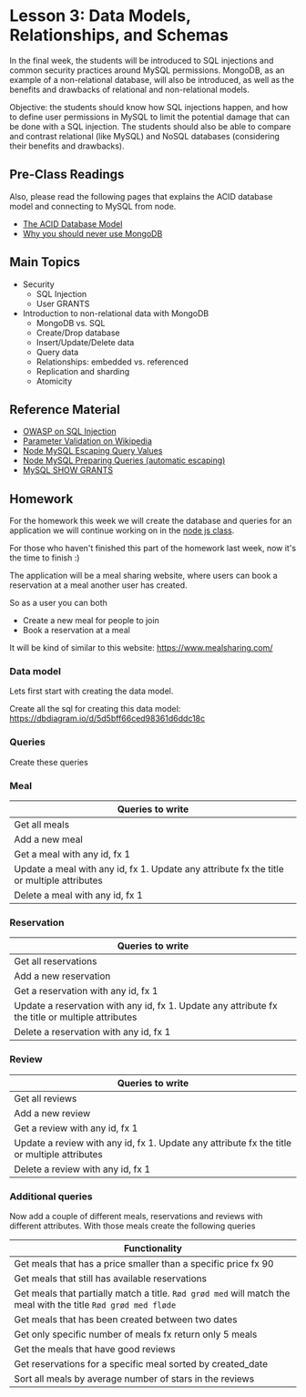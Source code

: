 # Lesson 3: Data Models, Relationships, and Schemas

In the final week, the students will be introduced to SQL injections and common security practices around MySQL permissions. MongoDB, as an example of a non-relational database, will also be introduced, as well as the benefits and drawbacks of relational and non-relational models.

Objective: the students should know how SQL injections happen, and how to define user permissions in MySQL to limit the potential damage that can be done with a SQL injection. The students should also be able to compare and contrast relational (like MySQL) and NoSQL databases (considering their benefits and drawbacks).


## Pre-Class Readings

Also, please read the following pages that explains the ACID database model and connecting to MySQL from node.
- [The ACID Database Model](https://www.thoughtco.com/the-acid-model-1019731)
- [Why you should never use MongoDB](http://www.sarahmei.com/blog/2013/11/11/why-you-should-never-use-mongodb)


## Main Topics

- Security
    - SQL Injection
    - User GRANTS
- Introduction to non-relational data with MongoDB
    - MongoDB vs. SQL
    - Create/Drop database
    - Insert/Update/Delete data
    - Query data
    - Relationships: embedded vs. referenced
    - Replication and sharding
    - Atomicity


## Reference Material

- [OWASP on SQL Injection](https://www.owasp.org/index.php/SQL_injection)
- [Parameter Validation on Wikipedia](https://en.wikipedia.org/wiki/Parameter_validation)
- [Node MySQL Escaping Query Values](https://github.com/mysqljs/mysql#escaping-query-values)
- [Node MySQL Preparing Queries (automatic escaping)](https://github.com/mysqljs/mysql#preparing-queries)
- [MySQL SHOW GRANTS](https://dev.mysql.com/doc/refman/8.0/en/show-grants.html)


## Homework

For the homework this week we will create the database and queries for an application we will continue working on in the [node js class](https://github.com/HackYourFuture-CPH/node.js). 

For those who haven't finished this part of the homework last week, now it's the time to finish :)

The application will be a meal sharing website, where users can book a reservation at a meal another user has created.

So as a user you can both
- Create a new meal for people to join
- Book a reservation at a meal

It will be kind of similar to this website: https://www.mealsharing.com/

### Data model
Lets first start with creating the data model.

Create all the sql for creating this data model: https://dbdiagram.io/d/5d5bff66ced98361d6ddc18c

### Queries

Create these queries

### Meal

|  Queries to write |
| ---- |
| Get all meals |
| Add a new meal |
| Get a meal with any id, fx 1 |
| Update a meal with any id, fx 1. Update any attribute fx the title or multiple attributes |
| Delete a meal with any id, fx 1 |


### Reservation

|  Queries to write |
| ---- |
| Get all reservations |
| Add a new reservation |
| Get a reservation with any id, fx 1 |
| Update a reservation with any id, fx 1. Update any attribute fx the title or multiple attributes |
| Delete a reservation with any id, fx 1 |

### Review

|  Queries to write |
| ---- |
| Get all reviews |
| Add a new review |
| Get a review with any id, fx 1 |
| Update a review with any id, fx 1. Update any attribute fx the title or multiple attributes |
| Delete a review with any id, fx 1 |

### Additional queries

Now add a couple of different meals, reservations and reviews with different attributes. With those meals create the following queries

|  Functionality |
| ---- |
| Get meals that has a price smaller than a specific price fx 90 |
| Get meals that still has available reservations |
| Get meals that partially match a title. `Rød grød med` will match the meal with the title `Rød grød med fløde` |
| Get meals that has been created between two dates |
| Get only specific number of meals fx return only 5 meals |
| Get the meals that have good reviews |
| Get reservations for a specific meal sorted by created_date |
| Sort all meals by average number of stars in the reviews |
